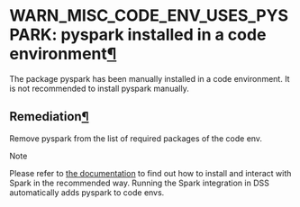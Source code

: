 WARN\_MISC\_CODE\_ENV\_USES\_PYSPARK: pyspark installed in a code environment[¶](#warn-misc-code-env-uses-pyspark-pyspark-installed-in-a-code-environment "Permalink to this heading")
======================================================================================================================================================================================


The package pyspark has been manually installed in a code environment. It is not recommended to install pyspark manually.



Remediation[¶](#remediation "Permalink to this heading")
--------------------------------------------------------


Remove pyspark from the list of required packages of the code env.



Note


Please refer to [the documentation](../../spark/index.html) to find out how to install and interact with Spark in the recommended way.
Running the Spark integration in DSS automatically adds pyspark to code envs.